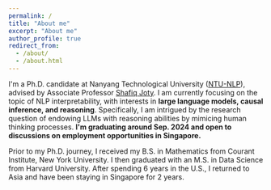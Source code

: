 ```yaml
---
permalink: /
title: "About me"
excerpt: "About me"
author_profile: true
redirect_from: 
  - /about/
  - /about.html
---
```


I'm a Ph.D. candidate at Nanyang Technological University ([NTU-NLP](https://ntunlpsg.github.io/)), advised by Associate Professor [Shafiq Joty](https://raihanjoty.github.io/). I am currently focusing on the topic of NLP interpretability, with interests in **large language models, causal inference, and reasoning**. Specifically, I am intrigued by the research question of endowing LLMs with reasoning abilities by mimicing human thinking processes. **I'm graduating around Sep. 2024 and open to discussions on employment opportunities in Singapore.**

Prior to my Ph.D. journey, I received my B.S. in Mathematics from Courant Institute, New York University. I then graduated with an M.S. in Data Science from Harvard University. After spending 6 years in the U.S., I returned to Asia and have been staying in Singapore for 2 years.

<!-- Outside of schoolwork, I love to travel and spent half a year in Florence, Italy. I enjoy reading novels and philosophy. To relieve stress, I cook and play the piano. My Chinese name is 赵若辰, which translates to "like a star". -->